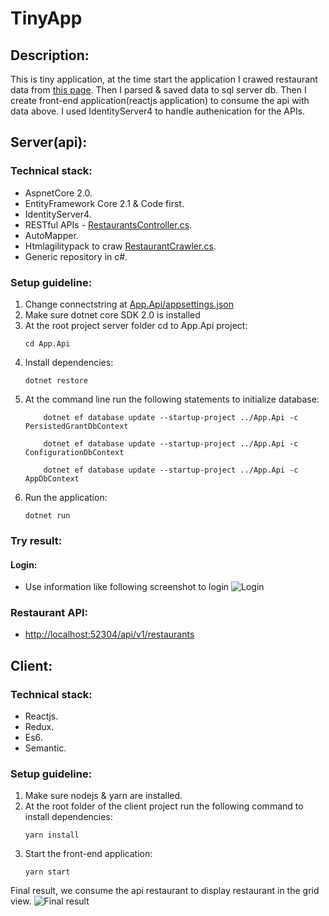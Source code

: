 # TinyApp
## Description:
This is tiny application, at the time start the application I crawed restaurant data from [this page](https://www.tripadvisor.com/Restaurants-g293951-Malaysia.html). Then I parsed & saved data to sql server db. Then I create front-end application(reactjs application) to consume the api with data above. I used IdentityServer4 to handle authenication for the APIs.

## Server(api):
### Technical stack:
- AspnetCore 2.0.
- EntityFramework Core 2.1 & Code first.
- IdentityServer4.
- RESTful APIs - [RestaurantsController.cs](https://github.com/newbiecse/TinyApp/blob/master/Server/App.Api/Controllers/RestaurantsController.cs).
- AutoMapper.
- Htmlagilitypack to craw [RestaurantCrawler.cs](https://github.com/newbiecse/TinyApp/blob/master/Server/App.Core/Services/RestaurantCrawler.cs).
- Generic repository in c#.
### Setup guideline:
1. Change connectstring at [App.Api/appsettings.json](https://github.com/newbiecse/TinyApp/blob/master/Server/App.Api/appsettings.json)
2. Make sure dotnet core SDK 2.0 is installed
3. At the root project server folder cd to App.Api project:
    ```
    cd App.Api
    ```
4. Install dependencies:
    ```
    dotnet restore
    ```    
5. At the command line run the following statements to initialize database:
    ```
        dotnet ef database update --startup-project ../App.Api -c PersistedGrantDbContext

        dotnet ef database update --startup-project ../App.Api -c ConfigurationDbContext

        dotnet ef database update --startup-project ../App.Api -c AppDbContext
    ```
6. Run the application:
    ```
    dotnet run
    ```
### Try result:
#### Login:
- Use information like following screenshot to login
![Login](https://image.ibb.co/nGouho/login.png)

### Restaurant API:
- [http://localhost:52304/api/v1/restaurants](http://localhost:52304/api/v1/restaurants)

## Client:
### Technical stack:
- Reactjs.
- Redux.
- Es6.
- Semantic.
### Setup guideline:
1. Make sure nodejs & yarn are installed.
2. At the root folder of the client project run the following command to install dependencies:
    ```
    yarn install
    ```
3. Start the front-end application:
    ```
    yarn start
    ```
Final result, we consume the api restaurant to display restaurant in the grid view.
![Final result](https://image.ibb.co/k0tck8/fe.png)
